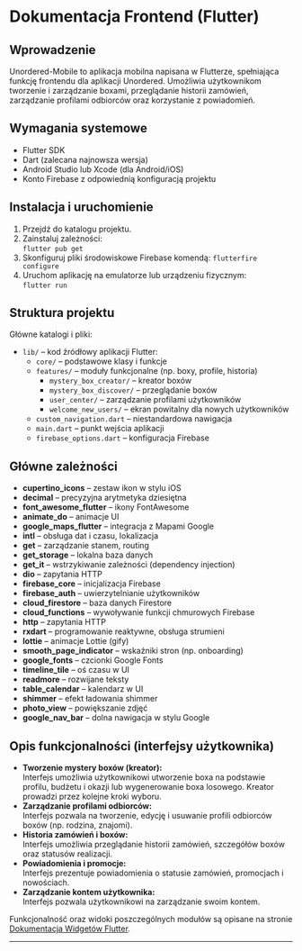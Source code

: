 # Dokumentacja Frontend (Flutter)

## Wprowadzenie

Unordered-Mobile to aplikacja mobilna napisana w Flutterze, spełniająca funkcję frontendu dla aplikacji Unordered. Umożliwia użytkownikom tworzenie i zarządzanie boxami, przeglądanie historii zamówień, zarządzanie profilami odbiorców oraz korzystanie z powiadomień.

## Wymagania systemowe

- Flutter SDK
- Dart (zalecana najnowsza wersja)
- Android Studio lub Xcode (dla Android/iOS)
- Konto Firebase z odpowiednią konfiguracją projektu

## Instalacja i uruchomienie

1. Przejdź do katalogu projektu.
2. Zainstaluj zależności:  
   `flutter pub get`
3. Skonfiguruj pliki środowiskowe Firebase komendą:
   `flutterfire configure`
4. Uruchom aplikację na emulatorze lub urządzeniu fizycznym:  
   `flutter run`

## Struktura projektu

Główne katalogi i pliki:

- `lib/` – kod źródłowy aplikacji Flutter:
  - `core/` – podstawowe klasy i funkcje
  - `features/` – moduły funkcjonalne (np. boxy, profile, historia)
    - `mystery_box_creator/` – kreator boxów
    - `mystery_box_discover/` – przeglądanie boxów
    - `user_center/` – zarządzanie profilami użytkowników
    - `welcome_new_users/` – ekran powitalny dla nowych użytkowników
  - `custom_navigation.dart` – niestandardowa nawigacja
  - `main.dart` – punkt wejścia aplikacji
  - `firebase_options.dart` – konfiguracja Firebase

## Główne zależności

- **cupertino_icons** – zestaw ikon w stylu iOS
- **decimal** – precyzyjna arytmetyka dziesiętna
- **font_awesome_flutter** – ikony FontAwesome
- **animate_do** – animacje UI
- **google_maps_flutter** – integracja z Mapami Google
- **intl** – obsługa dat i czasu, lokalizacja
- **get** – zarządzanie stanem, routing
- **get_storage** – lokalna baza danych
- **get_it** – wstrzykiwanie zależności (dependency injection)
- **dio** – zapytania HTTP
- **firebase_core** – inicjalizacja Firebase
- **firebase_auth** – uwierzytelnianie użytkowników
- **cloud_firestore** – baza danych Firestore
- **cloud_functions** – wywoływanie funkcji chmurowych Firebase
- **http** – zapytania HTTP
- **rxdart** – programowanie reaktywne, obsługa strumieni
- **lottie** – animacje Lottie (gify)
- **smooth_page_indicator** – wskaźniki stron (np. onboarding)
- **google_fonts** – czcionki Google Fonts
- **timeline_tile** – oś czasu w UI
- **readmore** – rozwijane teksty
- **table_calendar** – kalendarz w UI
- **shimmer** – efekt ładowania shimmer
- **photo_view** – powiększanie zdjęć
- **google_nav_bar** – dolna nawigacja w stylu Google

## Opis funkcjonalności (interfejsy użytkownika)

- **Tworzenie mystery boxów (kreator):**  
  Interfejs umożliwia użytkownikowi utworzenie boxa na podstawie profilu, budżetu i okazji lub wygenerowanie boxa losowego. Kreator prowadzi przez kolejne kroki wyboru.
- **Zarządzanie profilami odbiorców:**  
  Interfejs pozwala na tworzenie, edycję i usuwanie profili odbiorców boxów (np. rodzina, znajomi).
- **Historia zamówień i boxów:**  
  Interfejs umożliwia przeglądanie historii zamówień, szczegółów boxów oraz statusów realizacji.
- **Powiadomienia i promocje:**  
  Interfejs prezentuje powiadomienia o statusie zamówień, promocjach i nowościach.
- **Zarządzanie kontem użytkownika:**  
  Interfejs pozwala użytkownikowi na zarządzanie swoim kontem.

Funkcjonalność oraz widoki poszczególnych modułów są opisane na stronie [Dokumentacja Widgetów Flutter](widgets.md).

---
